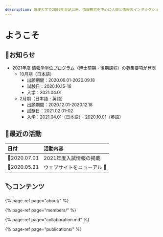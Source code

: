 ```yaml
---
description: 筑波大学で2009年発足以来、情報検索を中心に人間と情報のインタラクションに関する研究開発をしています。
---
```


# ようこそ

## 📢お知らせ

* 2021年度 [情報学学位プログラム](https://informatics.tsukuba.ac.jp/admission/examination/)（博士前期・後期課程）の募集要項が発表
  * 10月期（日本語）
    * 出願期間：2020.09.01-2020.09.18
    * 試験日：2020.10.15-16
    * 入学：2021.04.01
  * 2月期（日本語・英語）
    * 出願期間：2020.12.01-2020.12.18
    * 試験日：2021.02.01-02
    * 入学：2021.04.01（日本語）・2020.10.01（英語）

## 🐾最近の活動

| 日付 | 活動内容 |
| :--- | :--- |
| 📆2020.07.01 | 2021年度入試情報の掲載 |
| 📆2020.05.21 | ウェブサイトをニューアル 🎊  |

## 🏷コンテンツ

{% page-ref page="about/" %}

{% page-ref page="members/" %}

{% page-ref page="collaboration.md" %}

{% page-ref page="publications/" %}

